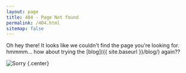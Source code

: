 ```yaml
---
layout: page
title: 404 - Page Not found
permalink: /404.html
sitemap: false
---
```


Oh hey there! It looks like we couldn't find the page you're looking for. hmmmm... how about trying the [blog]({{ site.baseurl }}/blog/) again??

![Sorry](https://rlaborce.github.io/images/sorry.JPG)   {.center}


  
 
